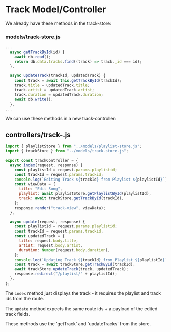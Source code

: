 # Track Model/Controller

We already have these methods in the track-store:

### models/track-store.js

~~~javascript
...
  async getTrackById(id) {
    await db.read();
    return db.data.tracks.find((track) => track._id === id);
  },
    
  async updateTrack(trackId, updatedTrack) {
    const track = await this.getTrackById(trackId);
    track.title = updatedTrack.title;
    track.artist = updatedTrack.artist;
    track.duration = updatedTrack.duration;
    await db.write();
  },
...    
~~~

We can use these methods in a new track-controller:

## controllers/trsck-.js

~~~js
import { playlistStore } from "../models/playlist-store.js";
import { trackStore } from "../models/track-store.js";

export const trackController = {
  async index(request, response) {
    const playlistId = request.params.playlistid;
    const trackId = request.params.trackid;
    console.log(`Editing Track ${trackId} from Playlist ${playlistId}`);
    const viewData = {
      title: "Edit Song",
      playlist: await playlistStore.getPlaylistById(playlistId),
      track: await trackStore.getTrackById(trackId),
    };
    response.render("track-view", viewData);
  },

  async update(request, response) {
    const playlistId = request.params.playlistid;
    const trackId = request.params.trackid;
    const updatedTrack = {
      title: request.body.title,
      artist: request.body.artist,
      duration: Number(request.body.duration),
    };
    console.log(`Updating Track ${trackId} from Playlist ${playlistId}`);
    const track = await trackStore.getTrackById(trackId);
    await trackStore.updateTrack(track, updatedTrack);
    response.redirect("/playlist/" + playlistId);
  },
};
~~~

The `index` method just displays the track - it requires the playlist and track ids from the route.

The `update` method expects the same route ids + a payload of the edited track fields.

These methods use the 'getTrack' and 'updateTracks' from the store.

